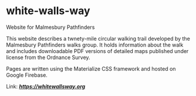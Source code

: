 # white-walls-way
Website for Malmesbury Pathfinders

This website describes a twnety-mile circular walking trail developed by the Malmesbury Pathfinders walks group. It holds information about the walk and includes downloadable PDF versions of detailed maps published under license from the Ordnance Survey.

Pages are written using the Materialize CSS framework and hosted on Google Firebase. 

Link: ***https://whitewallsway.org***
